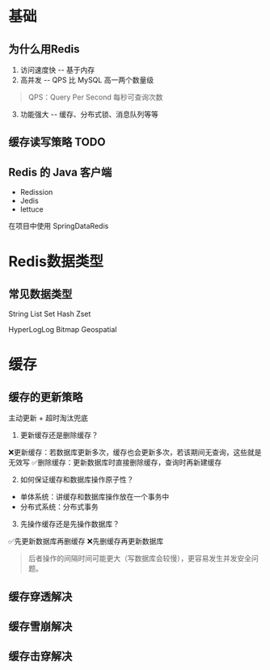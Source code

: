 
# 基础

## 为什么用Redis

1. 访问速度快 -- 基于内存
2. 高并发 -- QPS 比 MySQL 高一两个数量级
>QPS：Query Per Second 每秒可查询次数
3. 功能强大 -- 缓存、分布式锁、消息队列等等

## 缓存读写策略 TODO

## Redis 的 Java 客户端

- Redission
- Jedis
- lettuce

在项目中使用 SpringDataRedis
# Redis数据类型

## 常见数据类型

String
List
Set
Hash
Zset

HyperLogLog
Bitmap
Geospatial

# 缓存

## 缓存的更新策略

主动更新 + 超时淘汰兜底

1. 更新缓存还是删除缓存？

❌更新缓存：若数据库更新多次，缓存也会更新多次，若该期间无查询，这些就是无效写
✅删除缓存：更新数据库时直接删除缓存，查询时再新建缓存

2. 如何保证缓存和数据库操作原子性？

- 单体系统：讲缓存和数据库操作放在一个事务中
- 分布式系统：分布式事务

3. 先操作缓存还是先操作数据库？

✅先更新数据库再删缓存
❌先删缓存再更新数据库
>后者操作的间隔时间可能更大（写数据库会较慢），更容易发生并发安全问题。

## 缓存穿透解决

## 缓存雪崩解决

## 缓存击穿解决
